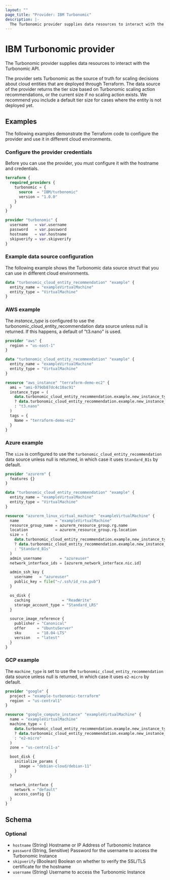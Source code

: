 ```yaml
---
layout: ""
page_title: "Provider: IBM Turbonomic"
description: |-
  The Turbonomic provider supplies data resources to interact with the Turbonomic API.
---
```


# IBM Turbonomic provider

The Turbonomic provider supplies data resources to interact with the Turbonomic API.

The provider sets Turbonomic as the source of truth for scaling decisions about cloud
entities that are deployed through Terraform. The data source of the provider returns
the tier size based on Turbonomic scaling action recommendations, or the current size
if no scaling action exists. We recommend you include a default tier size for cases
where the entity is not deployed yet.

## Examples

The following examples demonstrate the Terraform code to configure the provider and use it in different cloud environments.

### Configure the provider credentials

Before you can use the provider, you must configure it with the hostname and credentials.

```terraform
terraform {
  required_providers {
    turbonomic = {
      source  = "IBM/turbonomic"
      version = "1.0.0"
    }
  }
}

provider "turbonomic" {
  username   = var.username
  password   = var.password
  hostname   = var.hostname
  skipverify = var.skipverify
}
```

### Example data source configuration

The following example shows the Turbonomic data source struct that you can use in different cloud environments.

```terraform
data "turbonomic_cloud_entity_recommendation" "example" {
  entity_name = "exampleVirtualMachine"
  entity_type = "VirtualMachine"
}
```

### AWS example

The _instance_type_ is configured to use the turbonomic_cloud_entity_recommendation data source unless
null is returned.  If this happens, a default of "t3.nano" is used.

```terraform
provider "aws" {
  region = "us-east-1"
}

data "turbonomic_cloud_entity_recommendation" "example" {
  entity_name = "exampleVirtualMachine"
  entity_type = "VirtualMachine"
}

resource "aws_instance" "terraform-demo-ec2" {
  ami = "ami-079db87dc4c10ac91"
  instance_type = (
    data.turbonomic_cloud_entity_recommendation.example.new_instance_type != null
    ? data.turbonomic_cloud_entity_recommendation.example.new_instance_type
    : "t3.nano"
  )
  tags = {
    Name = "terraform-demo-ec2"
  }
}
```

### Azure example

The `size` is configured to use the `turbonomic_cloud_entity_recommendation` data source unless null is
returned, in which case it uses `Standard_B1s` by default.

```terraform
provider "azurerm" {
  features {}
}

data "turbonomic_cloud_entity_recommendation" "example" {
  entity_name = "exampleVirtualMachine"
  entity_type = "VirtualMachine"
}

resource "azurerm_linux_virtual_machine" "exampleVirtualMachine" {
  name                = "exampleVirtualMachine"
  resource_group_name = azurerm_resource_group.rg.name
  location            = azurerm_resource_group.rg.location
  size = (
    data.turbonomic_cloud_entity_recommendation.example.new_instance_type != null
    ? data.turbonomic_cloud_entity_recommendation.example.new_instance_type
    : "Standard_B1s"
  )
  admin_username        = "azureuser"
  network_interface_ids = [azurerm_network_interface.nic.id]

  admin_ssh_key {
    username   = "azureuser"
    public_key = file("~/.ssh/id_rsa.pub")
  }

  os_disk {
    caching              = "ReadWrite"
    storage_account_type = "Standard_LRS"
  }

  source_image_reference {
    publisher = "Canonical"
    offer     = "UbuntuServer"
    sku       = "18.04-LTS"
    version   = "latest"
  }
}
```

### GCP example

The `machine_type` is set to use the `turbonomic_cloud_entity_recommendation` data source unless null is returned, in which case it uses `e2-micro` by default.

```terraform
provider "google" {
  project = "example-turbonomic-terraform"
  region  = "us-central1"
}

resource "google_compute_instance" "exampleVirtualMachine" {
  name = "exampleVirtualMachine"
  machine_type = (
    data.turbonomic_cloud_entity_recommendation.example.new_instance_type != null
    ? data.turbonomic_cloud_entity_recommendation.example.new_instance_type
    : "e2-micro"
  )
  zone = "us-central1-a"

  boot_disk {
    initialize_params {
      image = "debian-cloud/debian-11"
    }
  }

  network_interface {
    network = "default"
    access_config {}
  }
}
```

<!-- schema generated by tfplugindocs -->
## Schema

### Optional

- `hostname` (String) Hostname or IP Address of Turbonomic Instance
- `password` (String, Sensitive) Password for the username to access the Turbonomic Instance
- `skipverify` (Boolean) Boolean on whether to verify the SSL/TLS certificate for the hostname
- `username` (String) Username to access the Turbonomic Instance
